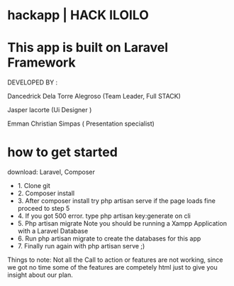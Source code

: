 # hackapp | HACK ILOILO 

<h1> This app is built on Laravel Framework </h1>

<p> DEVELOPED BY : <p>
    <p> Dancedrick Dela Torre Alegroso (Team Leader, Full STACK) </p>
    <p> Jasper lacorte (Ui Designer ) </p>
    <p> Emman Christian Simpas ( Presentation specialist) </p>
    
    
<h1> how to get started </h1>
<p> download: Laravel, Composer </p>

<ul> 
    <li> 1. Clone git  </li>    
     <li> 2. Composer install  </li>     
      <li> 3. After composer install try php artisan serve if the page loads fine proceed to step 5  </li>
       <li> 4. If you got 500 error. type php artisan key:generate on cli </li>
     <li> 5. Php artisan migrate Note you should be running a Xampp Application with a Laravel Database </li>
     <li>6. Run php artisan migrate to create the databases for this app </li>
     <li> 7. Finally run again with php artisan serve ;)</li>
</ul>








Things to note: Not all the Call to action or features are not working, since we got no time some of the features are competely html just to give you insight about our plan.
